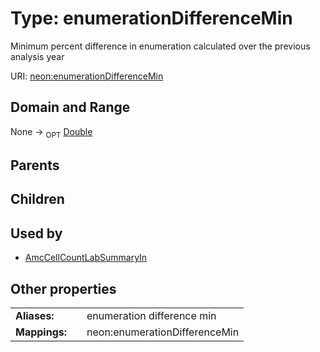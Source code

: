 
# Type: enumerationDifferenceMin


Minimum percent difference in enumeration calculated over the previous analysis year

URI: [neon:enumerationDifferenceMin](https://data.neonscience.org/enumerationDifferenceMin)


## Domain and Range

None ->  <sub>OPT</sub> [Double](types/Double.md)

## Parents


## Children


## Used by

 * [AmcCellCountLabSummaryIn](AmcCellCountLabSummaryIn.md)

## Other properties

|  |  |  |
| --- | --- | --- |
| **Aliases:** | | enumeration difference min |
| **Mappings:** | | neon:enumerationDifferenceMin |

